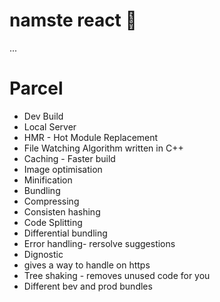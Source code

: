 # namste react 🚀

...
# Parcel
- Dev Build
- Local Server
- HMR - Hot Module Replacement
- File Watching Algorithm written in C++
- Caching - Faster build
- Image optimisation
- Minification
- Bundling
- Compressing
- Consisten hashing
- Code Splitting
- Differential bundling
- Error handling- rersolve suggestions
- Dignostic
- gives a way to handle on https
- Tree shaking - removes unused code for you
- Different bev and prod bundles




